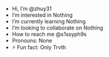 - Hi, I’m @zhuy31
- I’m interested in Nothing
- I’m currently learning Nothing
- I’m looking to collaborate on Nothing
- How to reach me @s1ssyph9s
- Pronouns: None
- ⚡ Fun fact: Only Trvth

<!---
zhuy31/zhuy31 is a ✨ special ✨ repository because its `README.md` (this file) appears on your GitHub profile.
You can click the Preview link to take a look at your changes.
--->
